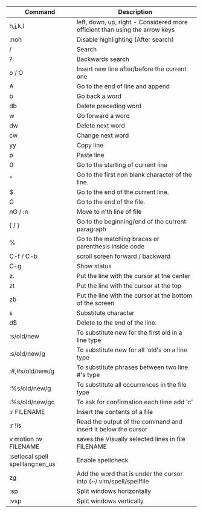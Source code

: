 Command | Description
------- | ----------
h,j,k,l | left, down, up, right - Considered more efficient than using the arrow keys
:noh | Disable highlighting (After search)
/ | Search
? | Backwards search
o / O | Insert new line after/before the current one
A | Go to the end of line and append
b | Go back a word
db | Delete preceding word
w | Go forward a word
dw | Delete next word
cw | Change next word
yy | Copy line
p | Paste line
0 | Go to the starting of current line
^ | Go to the first non blank character of the line.
$ | Go to the end of the current line.
G | Go to the end of the file.
nG / :n | Move to n'th line of file
{ / } | Go to the beginning/end of the current paragraph
% | Go to the matching braces or parenthesis inside code
C-f / C-b | scroll screen forward / backward
C-g | Show status
z. | Put the line with the cursor at the center
zt | Put the line with the cursor at the top
zb | Put the line with the cursor at the bottom of the screen
s | Substitute character
d$ | Delete to the end of the line.
:s/old/new | To substitute new for the first old in a line type
:s/old/new/g | To substitute new for all 'old's on a line type
:#,#s/old/new/g | To substitute phrases between two line #'s type
:%s/old/new/g | To substitute all occurrences in the file type
:%s/old/new/gc | To ask for confirmation each time add 'c'
:r FILENAME | Insert the contents of a file
:r !ls | Read the output of the command and insert it below the cursor
v  motion  :w FILENAME | saves the Visually selected lines in file FILENAME
:setlocal spell spelllang=en_us | Enable spellcheck
zg | Add the word that is under the cursor into (~/.vim/spell/spellfile
:sp | Split windows horizontally
:vsp | Split windows vertically
